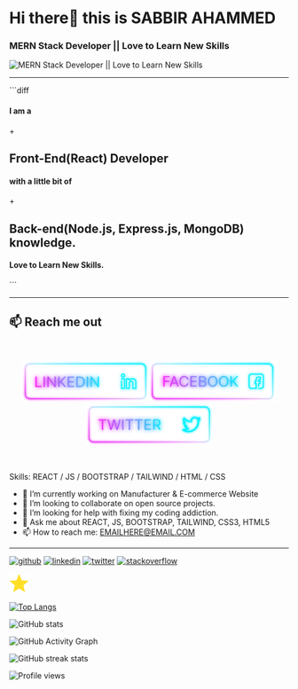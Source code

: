 # Hi there👋 this is SABBIR AHAMMED
### MERN Stack Developer || Love to Learn New Skills
![MERN Stack Developer || Love to Learn New Skills](https://media-exp1.licdn.com/dms/image/C4E16AQEggh8KHanUuQ/profile-displaybackgroundimage-shrink_350_1400/0/1643146951091?e=1658966400&v=beta&t=rjUDk4q52dFB-H56tBxZvJWxyCzsBy7eIRg44X-hsZo)

<hr/>
```diff
<h4>I am a</h4> 
+ <h2>Front-End(React) Developer</h2>
<h4>with a little bit of</h4>
+<h2>Back-end(Node.js, Express.js, MongoDB) knowledge.</h2>
<h4>Love to Learn New Skills.</h4>
```

<hr/>

## :mailbox: Reach me out

<br />

[<p align="center"><img height="75" src="https://github.com/sabbirpboss/sabbirpboss/blob/main/assets/images/social/Linkedin.png">](https://www.linkedin.com/in/sabbir-ah/)[<img height="75" src="https://github.com/sabbirpboss/sabbirpboss/blob/main/assets/images/social/Facebook.png">](https://www.facebook.com/#)[<img height="75" src="https://github.com/sabbirpboss/sabbirpboss/blob/main/assets/images/social/Twitter.png"> </p>](https://twitter.com/SAbbirAh99)

<br />

Skills: REACT / JS / BOOTSTRAP / TAILWIND / HTML / CSS

- 🔭 I’m currently working on Manufacturer & E-commerce Website 
- 👯 I’m looking to collaborate on open source projects. 
- 🤔 I’m looking for help with fixing my coding addiction. 
- 💬 Ask me about  REACT, JS, BOOTSTRAP, TAILWIND, CSS3, HTML5 
- 📫 How to reach me: EMAILHERE@EMAIL.COM 

<hr/>

[<img src='https://cdn.jsdelivr.net/npm/simple-icons@3.0.1/icons/github.svg' alt='github' height='40'>](https://github.com/sabbirpboss)  [<img src='https://cdn.jsdelivr.net/npm/simple-icons@3.0.1/icons/linkedin.svg' alt='linkedin' height='40'>](https://www.linkedin.com/in/sabbir-ah/)  [<img src='https://cdn.jsdelivr.net/npm/simple-icons@3.0.1/icons/twitter.svg' alt='twitter' height='40'>](https://twitter.com/@SAbbirAh99)  [<img src='https://cdn.jsdelivr.net/npm/simple-icons@3.0.1/icons/stackoverflow.svg' alt='stackoverflow' height='40'>](https://stackoverflow.com/users/19085197)  

<a href='https://stars.github.com/'><img src='https://raw.githubusercontent.com/acervenky/animated-github-badges/master/assets/starbadge.gif' width='35' height='35'></a> 

[![Top Langs](https://github-readme-stats.vercel.app/api/top-langs/?username=sabbirpboss)](https://github.com/anuraghazra/github-readme-stats)

![GitHub stats](https://github-readme-stats.vercel.app/api?username=sabbirpboss&show_icons=true&count_private=true)  

![GitHub Activity Graph](https://activity-graph.herokuapp.com/graph?username=sabbirpboss)  

![GitHub streak stats](https://github-readme-streak-stats.herokuapp.com/?user=sabbirpboss)  

![Profile views](https://gpvc.arturio.dev/sabbirpboss)  
